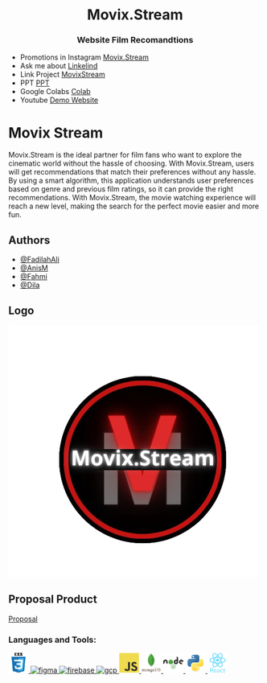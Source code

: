 <h1 align="center">Movix.Stream</h1>
<h3 align="center">Website Film Recomandtions</h3>

- Promotions in Instagram [Movix.Stream](https://www.instagram.com/reel/C63GP8bPm2o/?igsh=bTdoNnNidzB0Y3g5)
- Ask me about [Linkelind](www.linkedin.com/in/fadilah-inayat-ali-699467288)
- Link Project [MovixStream](https://github.com/FadilahAli/MovixStream)
- PPT [PPT](https://www.canva.com/design/DAGJI2uLlM4/mF9JO0TV74IQWA4RB-3kFA/edit?utm_content=DAGJI2uLlM4&utm_campaign=designshare&utm_medium=link2&utm_source=sharebutton)
- Google Colabs [Colab](https://colab.research.google.com/drive/1k9-McLSod3wehD9JlBOs7isUwd7VfXHt)
- Youtube [Demo Website](https://youtu.be/8_l0hNInQA4)


# Movix Stream
Movix.Stream is the ideal partner for film fans who want to explore the cinematic world without the hassle of choosing. With Movix.Stream, users will get recommendations that match their preferences without any hassle. By using a smart algorithm, this application understands user preferences based on genre and previous film ratings, so it can provide the right recommendations. With Movix.Stream, the movie watching experience will reach a new level, making the search for the perfect movie easier and more fun.


## Authors

- [@FadilahAli](https://www.github.com/FadilahAli)
- [@AnisM](https://github.com/anismubarokah21)
- [@Fahmi](https://github.com/fahmiiihb)
- [@Dila](https://github.com/dilanrilyh )


## Logo
![Logo](https://github.com/FadilahAli/Movix.Stream/blob/main/logo.png)


## Proposal Product

[Proposal](https://github.com/FadilahAli/Movix.Stream/blob/main/Proposal%20Movi.Stream.pdf)

<h3 align="left">Languages and Tools:</h3>
<p align="left"> <a href="https://www.w3schools.com/css/" target="_blank" rel="noreferrer"> <img src="https://raw.githubusercontent.com/devicons/devicon/master/icons/css3/css3-original-wordmark.svg" alt="css3" width="40" height="40"/> </a> <a href="https://www.figma.com/" target="_blank" rel="noreferrer"> <img src="https://www.vectorlogo.zone/logos/figma/figma-icon.svg" alt="figma" width="40" height="40"/> </a> <a href="https://firebase.google.com/" target="_blank" rel="noreferrer"> <img src="https://www.vectorlogo.zone/logos/firebase/firebase-icon.svg" alt="firebase" width="40" height="40"/> </a> <a href="https://cloud.google.com" target="_blank" rel="noreferrer"> <img src="https://www.vectorlogo.zone/logos/google_cloud/google_cloud-icon.svg" alt="gcp" width="40" height="40"/> </a> <a href="https://developer.mozilla.org/en-US/docs/Web/JavaScript" target="_blank" rel="noreferrer"> <img src="https://raw.githubusercontent.com/devicons/devicon/master/icons/javascript/javascript-original.svg" alt="javascript" width="40" height="40"/> </a> <a href="https://www.mongodb.com/" target="_blank" rel="noreferrer"> <img src="https://raw.githubusercontent.com/devicons/devicon/master/icons/mongodb/mongodb-original-wordmark.svg" alt="mongodb" width="40" height="40"/> </a> <a href="https://nodejs.org" target="_blank" rel="noreferrer"> <img src="https://raw.githubusercontent.com/devicons/devicon/master/icons/nodejs/nodejs-original-wordmark.svg" alt="nodejs" width="40" height="40"/> </a> <a href="https://www.python.org" target="_blank" rel="noreferrer"> <img src="https://raw.githubusercontent.com/devicons/devicon/master/icons/python/python-original.svg" alt="python" width="40" height="40"/> </a> <a href="https://reactjs.org/" target="_blank" rel="noreferrer"> <img src="https://raw.githubusercontent.com/devicons/devicon/master/icons/react/react-original-wordmark.svg" alt="react" width="40" height="40"/> </a> </p>



